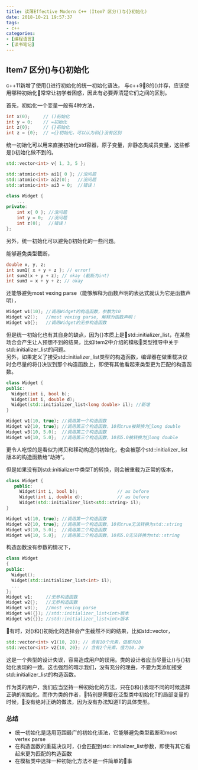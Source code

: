 ```yaml
---
title: 读薄Effective Modern C++ (Item7 区分()与{}初始化)
date: 2018-10-21 19:57:37
tags:
- c++
categories:
- [编程语言]
- [读书笔记]
---
```


## Item7 区分()与{}初始化
c++11新增了使用{}进行初始化的统一初始化语法， 与c++98的()并存，应该使用哪种初始化常常让初学者困惑，因此有必要弄清楚它们之间的区别。
<!-- more -->
首先，初始化一个变量一般有4种方法，
```cpp
int x(0);     // ()初始化
int y = 0;    // =初始化
int z{0};     // {}初始化
int z = {0};  // ={}初始化，可以认为和{}没有区别
```
统一初始化可以用来直接初始化std容器，原子变量，非静态类成员变量，这些都是()初始化做不到的。
```cpp
std::vector<int> v{ 1, 3, 5 }; 
```
```cpp
std::atomic<int> ai1{ 0 }; //没问题
std::atomic<int> ai2(0);   //没问题
std::atomic<int> ai3 = 0;  //错误！
```
```cpp
class Widget {
    ...
private:
    int x{ 0 }; //没问题
    int y = 0;  //没问题
    int z(0);   //错误！
};
```


另外，统一初始化可以避免()初始化的一些问题。

能够避免类型截断，
```cpp
double x, y, z;
int sum1{ x + y + z }; // error!
int sum2(x + y + z); // okay (截断为int)
int sum3 = x + y + z; // okay
```
还能够避免most vexing parse（能够解释为函数声明的表达式就认为它是函数声明），
```cpp
Widget w1(10); //调用Widget的构造函数，参数为10
Widget w2();   //most vexing parse, 解释为函数声明！
Widget w3{};   //调用Widget的无参构造函数
```
但是统一初始化也有其自身的缺点，因为{}本质上是std::initializer_list，在某些场合会产生让人预想不到的结果，比如Item2中介绍的模板类型推导中关于std::initializer_list的问题。        
另外，如果定义了接受std::initializer_list类型的构造函数，编译器在做重载决议时会尽量的将{}决议到那个构造函数上，即使有其他看起来类型更为匹配的构造函数。
```cpp
class Widget {
public:
  Widget(int i, bool b);
  Widget(int i, double d);
  Widget(std::initializer_list<long double> il); //新增
}

Widget w1(10, true); //调用第一个构造函数
Widget w2{10, true}; //调用第三个构造函数，10和true被转换为long double
Widget w3(10, 5.0);  //调用第二个构造函数
Widget w4{10, 5.0};  //调用第三个构造函数，10和5.0被转换为long double

```
更令人吃惊的是看似为拷贝和移动构造的初始化，也会被那个std::initializer_list版本的构造函数给“劫持”。

但是如果没有到std::initializer<T>中类型T的转换，则会被重载为正常的版本，
```cpp
class Widget {
   public:
     Widget(int i, bool b);               // as before
     Widget(int i, double d);             // as before
     Widget(std::initializer_list<std::string> il);
}

Widget w1(10, true); //调用第一个构造函数
Widget w2{10, true}; //调用第一个构造函数，10和true无法转换为std::string
Widget w3(10, 5.0);  //调用第二个构造函数
Widget w4{10, 5.0};  //调用第二个构造函数，10和5.0无法转换为std::string
```

构造函数没有参数的情况下， 
```cpp
class Widget 
{
public:
  Widget();
  Widget(std::initializer_list<int> il);
  ... 
};
Widget w1;     //无参构造函数
Widget w2{};   //无参构造函数
Widget w3();   //most vexing parse
Widget w4({}); //std::initializer_list<int>版本
Widget w5{{}}; //std::initializer_list<int>版本
```

有时，对()和{}初始化的选择会产生截然不同的结果，比如std::vector，
```cpp
std::vector<int> v1(10, 20); // 含有10个元素，值都为20
std::vector<int> v2{10, 20}; // 含有2个元素，值为10，20
```
这是一个典型的设计失误，容易造成用户的误用。类的设计者应当尽量让()与{}初始化表现的一致。这也强烈的暗示我们，没有充分的理由，不要为类添加接受std::initializer_list的构造函数。

作为类的用户，我们应当坚持一种初始化的方法，只在()和{}表现不同的时候选择正确的初始化。而作为类的作者，特别是需要在泛型类中初始化T的局部变量的时候，没有绝对正确的做法，因为没有办法知道T的具体类型。

### 总结
- 统一初始化是适用范围最广的初始化语法，它能够避免类型截断和most vertex parse
- 在构造函数的重载决议时，{}会匹配到std::initializer_list参数，即使有其它看起来更为匹配的构造函数
- 在模板类中选择一种初始化方法不是一件简单的事



